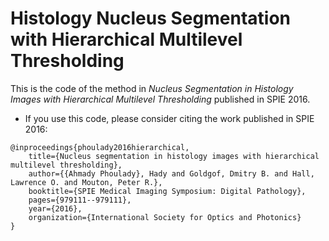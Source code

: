 # Histology Nucleus Segmentation with Hierarchical Multilevel Thresholding

This is the code of the method in *Nucleus Segmentation in Histology Images with Hierarchical Multilevel Thresholding* published in SPIE 2016.

* If you use this code, please consider citing the work published in SPIE 2016:

```
@inproceedings{phoulady2016hierarchical, 
	title={Nucleus segmentation in histology images with hierarchical multilevel thresholding},
	author={{Ahmady Phoulady}, Hady and Goldgof, Dmitry B. and Hall, Lawrence O. and Mouton, Peter R.}, 
	booktitle={SPIE Medical Imaging Symposium: Digital Pathology},
	pages={979111--979111},
	year={2016},
	organization={International Society for Optics and Photonics}
}
```